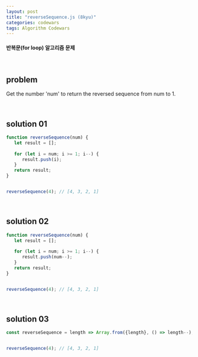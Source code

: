 ```yaml
---
layout: post
title: "reverseSequence.js (8kyu)"
categories: codewars
tags: Algorithm Codewars
---
```


#### 반복문(for loop) 알고리즘 문제

<br>

## problem

Get the number 'num' to return the reversed sequence from num to 1.

<br>

## solution 01

```javascript
function reverseSequence(num) {
   let result = [];
   
   for (let i = num; i >= 1; i--) {
      result.push(i);
   }
   return result;
}


reverseSequence(4);	// [4, 3, 2, 1]
```

<br>

## solution 02

```javascript
function reverseSequence(num) {
   let result = [];
   
   for (let i = num; i >= 1; i--) {
      result.push(num--);
   }
   return result;
}


reverseSequence(4);	// [4, 3, 2, 1]
```

<br>

## solution 03

```javascript
const reverseSequence = length => Array.from({length}, () => length--);


reverseSequence(4);	// [4, 3, 2, 1]
```

